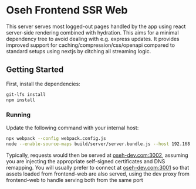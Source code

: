 # Oseh Frontend SSR Web

This server serves most logged-out pages handled by the app using react
server-side rendering combined with hydration. This aims for a minimal
dependency tree to avoid dealing with e.g. express updates. It provides improved
support for caching/compression/css/openapi compared to standard setups using
nextjs by ditching all streaming logic.

## Getting Started

First, install the dependencies:

```sh
git-lfs install
npm install
```

### Running

Update the following command with your internal host:

```sh
npx webpack --config webpack.config.js
node --enable-source-maps build/server/server.bundle.js --host 192.168.1.23 --port 3002 --ssl-certfile oseh-dev.com.pem --ssl-keyfile oseh-dev.com-key.pem
```

Typically, requests would then be served at
[oseh-dev.com:3002](https://oseh-dev.com:3002), assuming you are injecting the
appropriate self-signed certificates and DNS remapping. You will usually prefer
to connect at [oseh-dev.com:3001](https://oseh-dev.com:3001) so that assets loaded
from frontend-web are also served, using the dev proxy from frontend-web to handle
serving both from the same port
